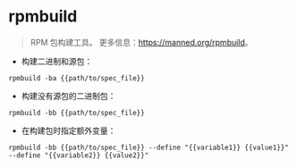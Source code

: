 # rpmbuild

> RPM 包构建工具。
> 更多信息：<https://manned.org/rpmbuild>。

- 构建二进制和源包：

`rpmbuild -ba {{path/to/spec_file}}`

- 构建没有源包的二进制包：

`rpmbuild -bb {{path/to/spec_file}}`

- 在构建包时指定额外变量：

`rpmbuild -bb {{path/to/spec_file}} --define "{{variable1}} {{value1}}" --define "{{variable2}} {{value2}}"`